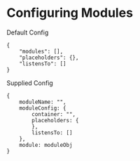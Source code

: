 # Configuring Modules



Default Config

```
{
    "modules": [],
    "placeholders": {},
    "listensTo": []
}
```



Supplied Config

```
{
    moduleName: "",
    moduleConfig: {
        container: "",
        placeholders: {
        },
        listensTo: []
    },
    module: moduleObj
}
```



